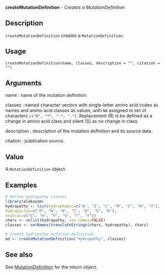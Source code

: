 





**createMutationDefinition** - *Creates a MutationDefinition*

Description
--------------------

`createMutationDefinition` creates a `MutationDefinition`.


Usage
--------------------
```
createMutationDefinition(name, classes, description = "", citation = "")
```

Arguments
-------------------

name
:   name of the mutation definition.

classes
:   named character vectors with single-letter amino acid codes as names
and amino acid classes as values, with `NA` assigned to set of 
characters `c("X", "*", "-", ".")`. Replacement (R) is be 
defined as a change in amino acid class and silent (S) as no 
change in class.

description
:   description of the mutation definition and its source data.

citation
:   publication source.



Value
-------------------

A `MutationDefinition` object.



Examples
-------------------

```R
# Define hydropathy classes
library(alakazam)
hydropathy <- list(hydrophobic=c("A", "I", "L", "M", "F", "W", "V"),
hydrophilic=c("R", "N", "D", "C", "Q", "E", "K"),
neutral=c("G", "H", "P", "S", "T", "Y"))
chars <- unlist(hydropathy, use.names=FALSE)
classes <- setNames(translateStrings(chars, hydropathy), chars)

# Create hydropathy mutation definition
md <- createMutationDefinition("Hydropathy", classes)
```



See also
-------------------

See [MutationDefinition](MutationDefinition-class.md) for the return object.



